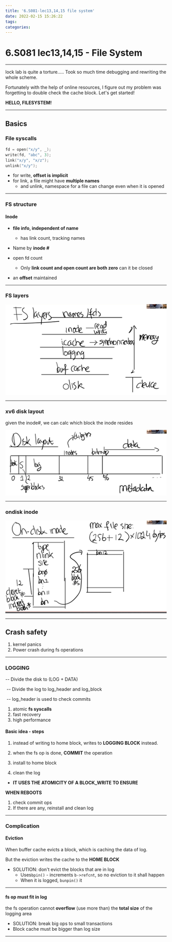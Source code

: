 ```yaml
---
title: '6.S081-lec13,14,15 file system'
date: 2022-02-15 15:26:22
tags:
categories:
---
```


<div></div>

<!--more-->

# 6.S081 lec13,14,15 - File System

---

lock lab is quite a torture..... Took so much time debugging and rewriting the whole scheme.

Fortunately with the help of online resources, I figure out my problem was forgetting to double check the cache block. Let's get started!

**HELLO, FILESYSTEM!**

---

## Basics

### File syscalls

```c
fd = open("x/y", _);
write(fd, "abc", 3);
link("x/y", "x/z");
unlink("x/y");
```

* for write, **offset is implicit**
* for link, a file might have **multiple names**
  * and unlink, namespace for a file can change even when it is opened

---

### FS structure

#### Inode

* **file info, independent of name**
  * has link count, tracking names

* Name by **inode #**

* open fd count
  * Only **link count and open count are both zero** can it be closed
* an **offset** maintained

---

### FS layers

<img src="6-S081-lec13-14-15-file-system/1.png" alt="Screen Shot 2022-02-22 at 2.18.21 PM" style="zoom:50%;" />

---

### xv6 disk layout

given the inode#, we can calc which block the inode resides

![2](6-S081-lec13-14-15-file-system/2.png)

---

### ondisk inode

<img src="6-S081-lec13-14-15-file-system/3.png" alt="Screen Shot 2022-02-22 at 2.34.24 PM" style="zoom:50%;" />

---

## Crash safety

1. kernel panics
2. Power crash during fs operations

---

### LOGGING

-- Divide the disk to (LOG + DATA)

​	-- Divide the log to log_header and log_block

​		-- log_header is used to check commits

1. atomic **fs syscalls**
2. fast recovery
3. high performance

#### Basic idea - steps

1. instead of writing to home block, writes to **LOGGING BLOCK** instead.

2. when the fs op is done, **COMMIT** the operation

3. install to home block
4. clean the log

* **IT USES THE ATOMICITY OF A BLOCK_WRITE TO ENSURE**

**WHEN REBOOTS**

1. check commit ops
2. If there are any, reinstall and clean log

---

### Complication

#### Eviction

When buffer cache evicts a block, which is caching the data of log. 

But the eviction writes the cache to the **HOME BLOCK**

* SOLUTION: don't evict the blocks that are in log
  * Uses`bpin()` - increments `b->refcnt`, so no eviction to it shall happen
  * When it is logged, `bunpin()` it

---

#### fs op must fit in log

the fs operation cannot **overflow** (use more than) the **total size** of the logging area

* SOLUTION: break big ops to small transactions
* Block cache must be bigger than log size

---





